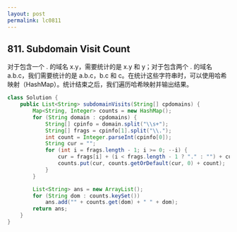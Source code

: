 ```yaml
---
layout: post
permalink: lc0811 
---
```


## 811. Subdomain Visit Count

对于包含一个 . 的域名 x.y，需要统计的是 x.y 和 y；对于包含两个 . 的域名 a.b.c，我们需要统计的是 a.b.c，b.c 和 c。在统计这些字符串时，可以使用哈希映射（HashMap）。统计结束之后，我们遍历哈希映射并输出结果。

```java
class Solution {
    public List<String> subdomainVisits(String[] cpdomains) {
        Map<String, Integer> counts = new HashMap();
        for (String domain : cpdomains) {
            String[] cpinfo = domain.split("\\s+");
            String[] frags = cpinfo[1].split("\\.");
            int count = Integer.parseInt(cpinfo[0]);
            String cur = "";
            for (int i = frags.length - 1; i >= 0; --i) {
                cur = frags[i] + (i < frags.length - 1 ? "." : "") + cur;
                counts.put(cur, counts.getOrDefault(cur, 0) + count);
            }
        }

        List<String> ans = new ArrayList();
        for (String dom : counts.keySet())
            ans.add("" + counts.get(dom) + " " + dom);
        return ans;
    }
}
```